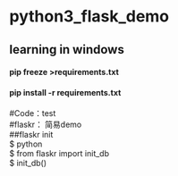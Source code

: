 # python3_flask_demo
## learning in windows

#### pip freeze >requirements.txt
#### pip install -r requirements.txt

#Code：test <br>
#flaskr： 简易demo <br>
##flaskr init <br>
$ python <br>
$ from flaskr import init_db <br>
$ init_db() <br>
